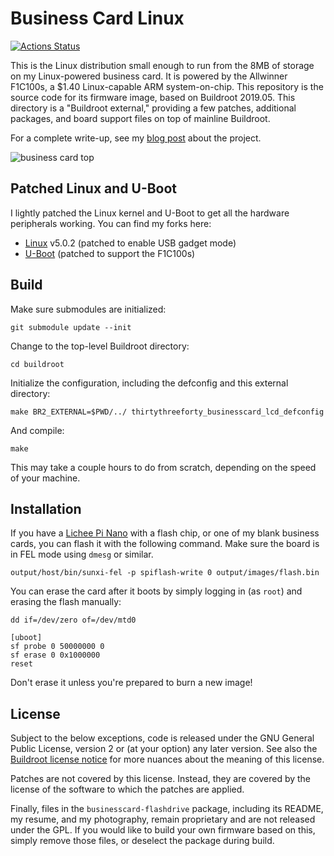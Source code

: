 # Business Card Linux

[![Actions Status](https://github.com/thirtythreeforty/businesscard-linux/workflows/CI/badge.svg)](https://github.com/thirtythreeforty/businesscard-linux/actions)

This is the Linux distribution small enough to run from the 8MB of storage on my Linux-powered business card.
It is powered by the Allwinner F1C100s, a $1.40 Linux-capable ARM system-on-chip.
This repository is the source code for its firmware image, based on Buildroot 2019.05.
This directory is a "Buildroot external," providing a few patches, additional packages, and board support files on top of mainline Buildroot.

For a complete write-up, see my [blog post][blog-post] about the project.

![business card top](doc/images/businesscard-top.jpg)

## Patched Linux and U-Boot

I lightly patched the Linux kernel and U-Boot to get all the hardware peripherals working.
You can find my forks here:

- [Linux][linux-f1c100s] v5.0.2 (patched to enable USB gadget mode)
- [U-Boot][uboot-f1c100s] (patched to support the F1C100s)

## Build

Make sure submodules are initialized:

	git submodule update --init

Change to the top-level Buildroot directory:

	cd buildroot

Initialize the configuration, including the defconfig and this external directory:

	make BR2_EXTERNAL=$PWD/../ thirtythreeforty_businesscard_lcd_defconfig

And compile:

	make

This may take a couple hours to do from scratch, depending on the speed of your machine.

## Installation

If you have a [Lichee Pi Nano][lichee-nano] with a flash chip, or one of my blank business cards, you can flash it with the following command.
Make sure the board is in FEL mode using `dmesg` or similar.

	output/host/bin/sunxi-fel -p spiflash-write 0 output/images/flash.bin

You can erase the card after it boots by simply logging in (as `root`) and erasing the flash manually:

	dd if=/dev/zero of=/dev/mtd0

	[uboot]
	sf probe 0 50000000 0
	sf erase 0 0x1000000
	reset

Don't erase it unless you're prepared to burn a new image!

## License

Subject to the below exceptions, code is released under the GNU General Public License, version 2 or (at your option) any later version.
See also the [Buildroot license notice][buildroot-license] for more nuances about the meaning of this license.

Patches are not covered by this license. Instead, they are covered by the license of the software to which the patches are applied.

Finally, files in the `businesscard-flashdrive` package, including its README, my resume, and my photography, remain proprietary and are not released under the GPL.
If you would like to build your own firmware based on this, simply remove those files, or deselect the package during build.

[blog-post]: https://www.thirtythreeforty.net/posts/2019/12/my-business-card-runs-linux/
[linux-f1c100s]: https://github.com/thirtythreeforty/linux.git
[uboot-f1c100s]: https://github.com/thirtythreeforty/u-boot.git
[lichee-nano]: https://www.seeedstudio.com/Sipeed-Lichee-Nano-Linux-Development-Board-16M-Flash-WiFi-Version-p-2893.html
[buildroot-license]: https://buildroot.org/downloads/manual/manual.html#legal-info-buildroot
